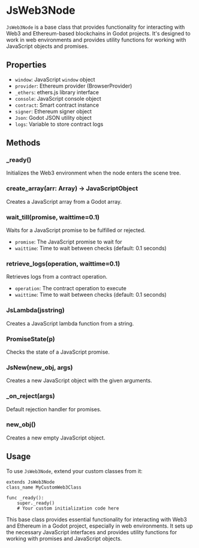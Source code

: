 # JsWeb3Node

`JsWeb3Node` is a base class that provides functionality for interacting with Web3 and Ethereum-based blockchains in Godot projects. It's designed to work in web environments and provides utility functions for working with JavaScript objects and promises.

## Properties

- `window`: JavaScript `window` object
- `provider`: Ethereum provider (BrowserProvider)
- `_ethers`: ethers.js library interface
- `console`: JavaScript console object
- `contract`: Smart contract instance
- `signer`: Ethereum signer object
- `Json`: Godot JSON utility object
- `logs`: Variable to store contract logs

## Methods

### _ready()

Initializes the Web3 environment when the node enters the scene tree.

### create_array(arr: Array) -> JavaScriptObject

Creates a JavaScript array from a Godot array.

### wait_till(promise, waittime=0.1)

Waits for a JavaScript promise to be fulfilled or rejected.

- `promise`: The JavaScript promise to wait for
- `waittime`: Time to wait between checks (default: 0.1 seconds)

### retrieve_logs(operation, waittime=0.1)

Retrieves logs from a contract operation.

- `operation`: The contract operation to execute
- `waittime`: Time to wait between checks (default: 0.1 seconds)

### JsLambda(jsstring)

Creates a JavaScript lambda function from a string.

### PromiseState(p)

Checks the state of a JavaScript promise.

### JsNew(new_obj, args)

Creates a new JavaScript object with the given arguments.

### _on_reject(args)

Default rejection handler for promises.

### new_obj()

Creates a new empty JavaScript object.

## Usage

To use `JsWeb3Node`, extend your custom classes from it:

```gdscript
extends JsWeb3Node
class_name MyCustomWeb3Class

func _ready():
    super._ready()
    # Your custom initialization code here
```

This base class provides essential functionality for interacting with Web3 and Ethereum in a Godot project, especially in web environments. It sets up the necessary JavaScript interfaces and provides utility functions for working with promises and JavaScript objects.
